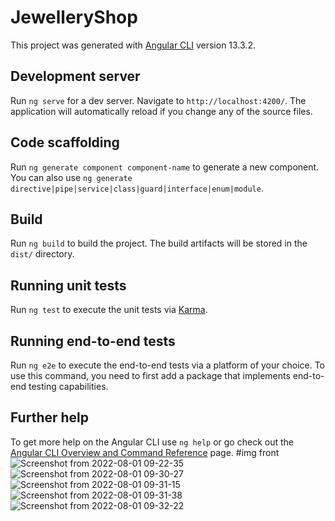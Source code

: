 # JewelleryShop

This project was generated with [Angular CLI](https://github.com/angular/angular-cli) version 13.3.2.

## Development server

Run `ng serve` for a dev server. Navigate to `http://localhost:4200/`. The application will automatically reload if you change any of the source files.

## Code scaffolding

Run `ng generate component component-name` to generate a new component. You can also use `ng generate directive|pipe|service|class|guard|interface|enum|module`.

## Build

Run `ng build` to build the project. The build artifacts will be stored in the `dist/` directory.

## Running unit tests

Run `ng test` to execute the unit tests via [Karma](https://karma-runner.github.io).

## Running end-to-end tests

Run `ng e2e` to execute the end-to-end tests via a platform of your choice. To use this command, you need to first add a package that implements end-to-end testing capabilities.

## Further help

To get more help on the Angular CLI use `ng help` or go check out the [Angular CLI Overview and Command Reference](https://angular.io/cli) page.
#img front
![Screenshot from 2022-08-01 09-22-35](https://user-images.githubusercontent.com/101261835/182069568-a1cf36af-6f54-42fa-ab87-6c6f5e981943.png)
![Screenshot from 2022-08-01 09-30-27](https://user-images.githubusercontent.com/101261835/182069713-3595a53c-93be-4d0e-9ed1-3aa63befe20f.png)
![Screenshot from 2022-08-01 09-31-15](https://user-images.githubusercontent.com/101261835/182069758-0f42a9db-4e7f-445d-8d1d-2bc6866fdab2.png)
![Screenshot from 2022-08-01 09-31-38](https://user-images.githubusercontent.com/101261835/182069821-7a748aa4-01fa-4a6a-ac12-44d9eb72bcd8.png)
![Screenshot from 2022-08-01 09-32-22](https://user-images.githubusercontent.com/101261835/182069883-7df0a274-84f9-4a41-9711-9a4b0b5b9b13.png)


